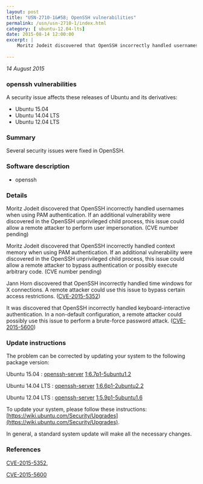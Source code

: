 ```yaml
---
layout: post
title: "USN-2710-1&#58; OpenSSH vulnerabilities"
permalink: /usn/usn-2710-1/index.html
category: [ ubuntu-12.04-lts]
date: 2015-08-14 12:00:00
excerpt: |
    Moritz Jodeit discovered that OpenSSH incorrectly handled usernames when using PAM authentication. If an additional vulnerability were discovered in the OpenSSH unprivileged child process, this issue could allow a remote attacker to perform user impersonation. (CVE number pending)
    
--- 
```

 
 

*14 August 2015*

### openssh vulnerabilities

A security issue affects these releases of Ubuntu and its derivatives:

* Ubuntu 15.04
* Ubuntu 14.04 LTS
* Ubuntu 12.04 LTS

### Summary

Several security issues were fixed in OpenSSH. 

### Software description

* openssh 

### Details

Moritz Jodeit discovered that OpenSSH incorrectly handled usernames when using PAM authentication. If an additional vulnerability were discovered in the OpenSSH unprivileged child process, this issue could allow a remote attacker to perform user impersonation. (CVE number pending)

Moritz Jodeit discovered that OpenSSH incorrectly handled context memory when using PAM authentication. If an additional vulnerability were discovered in the OpenSSH unprivileged child process, this issue could allow a remote attacker to bypass authentication or possibly execute arbitrary code. (CVE number pending)

Jann Horn discovered that OpenSSH incorrectly handled time windows for X connections. A remote attacker could use this issue to bypass certain access restrictions. ([CVE-2015-5352](http://people.ubuntu.com/~ubuntu-security/cve/CVE-2015-5352))

It was discovered that OpenSSH incorrectly handled keyboard-interactive authentication. In a non-default configuration, a remote attacker could possibly use this issue to perform a brute-force password attack. ([CVE-2015-5600](http://people.ubuntu.com/~ubuntu-security/cve/CVE-2015-5600)) 

### Update instructions

The problem can be corrected by updating your system to the following package version:

Ubuntu 15.04
 : [openssh-server](https://launchpad.net/ubuntu/+source/openssh) <span> [1:6.7p1-5ubuntu1.2](https://launchpad.net/ubuntu/+source/openssh/1:6.7p1-5ubuntu1.2) </span> 

Ubuntu 14.04 LTS
 : [openssh-server](https://launchpad.net/ubuntu/+source/openssh) <span> [1:6.6p1-2ubuntu2.2](https://launchpad.net/ubuntu/+source/openssh/1:6.6p1-2ubuntu2.2) </span> 

Ubuntu 12.04 LTS
 : [openssh-server](https://launchpad.net/ubuntu/+source/openssh) <span> [1:5.9p1-5ubuntu1.6](https://launchpad.net/ubuntu/+source/openssh/1:5.9p1-5ubuntu1.6) </span> 

To update your system, please follow these instructions: [https://wiki.ubuntu.com/Security/Upgrades](https://wiki.ubuntu.com/Security/Upgrades).

In general, a standard system update will make all the necessary changes. 

### References

 
 [CVE-2015-5352](http://people.ubuntu.com/~ubuntu-security/cve/CVE-2015-5352), 

 [CVE-2015-5600](http://people.ubuntu.com/~ubuntu-security/cve/CVE-2015-5600)
 


